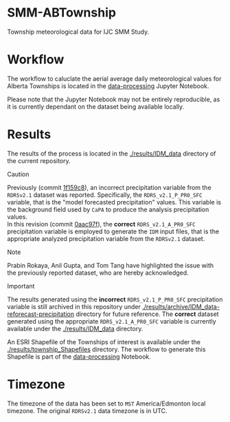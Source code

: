 # SMM-ABTownship
Township meteorological data for IJC SMM Study. 

# Workflow
The workflow to caluclate the aerial average daily meteorological values for Alberta Townships is located in the [data-processing](./data-processing.ipynb) Jupyter Notebook.

Please note that the Jupyter Notebook may not be entirely reproducible, as it is currently dependant on the dataset being available locally.

# Results
The results of the process is located in the [./results/IDM_data](./results/IDM_data) directory of the current repository.

> [!CAUTION]
> Previously (commit [1f159c8](https://github.com/kasra-keshavarz/SMM-ABTownship/commit/1f159c87834ae10c7aed613a647dae1122686bfa)), an incorrect precipitation variable from the `RDRSv2.1` dataset was reported. Specifically, the `RDRS_v2.1_P_PR0_SFC` variable, that is the "model forecasted precipitation" values. This variable is the background field used by `CaPA` to produce the analysis precipitation values. </br> In this revision (commit [0aac97f](https://github.com/kasra-keshavarz/SMM-ABTownship/commit/0aac97f46dd42a3aa5705a21be0021b6cb109650)), the **correct** `RDRS_v2.1_A_PR0_SFC` precipitation variable is employed to generate the `IDM` input files, that is the appropriate analyzed precipitation variable from the `RDRSv2.1` dataset.

> [!NOTE]  
> Prabin Rokaya, Anil Gupta, and Tom Tang have highlighted the issue with the previously reported dataset, who are hereby acknowledged.

> [!IMPORTANT]
> The results generated using the **incorrect** `RDRS_v2.1_P_PR0_SFC` precipitation variable is still archived in this repository under [./results/archive/IDM_data-reforecast-precipitation](./results/archive/IDM_data-reforecast-precipitation) directory for future reference. The **correct** dataset generated using the appropriate `RDRS_v2.1_A_PR0_SFC` variable is currently available under the [./results/IDM_data](./results/IDM_data) directory.

An ESRI Shapefile of the Townships of interest is available under the [./results/township_Shapefiles](./results/township_Shapefiles) directory. The workflow to generate this Shapefile is part of the [data-processing](./data-processing.ipynb) Notebook.

# Timezone
The timezone of the data has been set to `MST` America/Edmonton local timezone. The original `RDRSv2.1` data timezone is in UTC.
